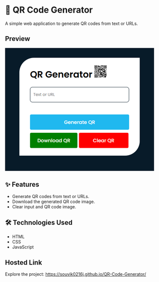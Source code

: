 # 📱 QR Code Generator

A simple web application to generate QR codes from text or URLs.
## Preview
![App Screenshot](assets/SS_project.png)
## ✨ Features

- Generate QR codes from text or URLs.
- Download the generated QR code image.
- Clear input and QR code image.

## 🛠️ Technologies Used

- HTML
- CSS
- JavaScript
## Hosted Link
Explore the project: https://souvik0216j.github.io/QR-Code-Generator/
